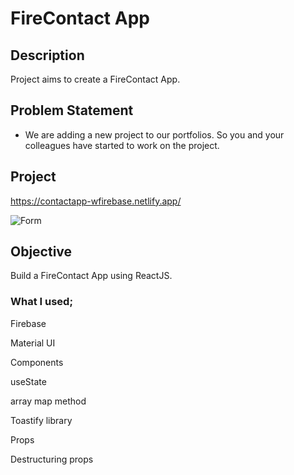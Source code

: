 # FireContact App

## Description

Project aims to create a FireContact App.

## Problem Statement

- We are adding a new project to our portfolios. So you and your colleagues have started to work on the project.

## Project

https://contactapp-wfirebase.netlify.app/

![Form](firecontact-app.gif)

## Objective

Build a FireContact App using ReactJS.

### What I used;

Firebase

Material UI

Components

useState

array map method

Toastify library

Props

Destructuring props
